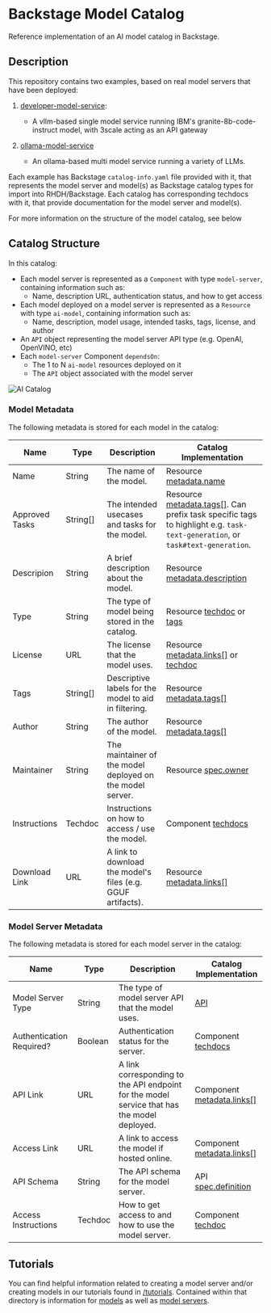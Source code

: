 # Backstage Model Catalog

Reference implementation of an AI model catalog in Backstage.

## Description

This repository contains two examples, based on real model servers that have been deployed:

1) [developer-model-service](./developer-model-service/):

   - A vllm-based single model service running IBM's granite-8b-code-instruct model, with 3scale acting as an API gateway

2) [ollama-model-service](./ollama-model-service/)
 
   - An ollama-based multi model service running a variety of LLMs. 

Each example has Backstage `catalog-info.yaml` file provided with it, that represents the model server and model(s) as Backstage catalog types for import into RHDH/Backstage. Each catalog has corresponding techdocs with it, that provide documentation for the model server and model(s). 

For more information on the structure of the model catalog, see below

## Catalog Structure

In this catalog: 
- Each model server is represented as a `Component` with type `model-server`, containing information such as:
   - Name, description URL, authentication status, and how to get access
- Each model deployed on a model server is represented as a `Resource` with type `ai-model`, containing information such as:
   - Name, description, model usage, intended tasks, tags, license, and author
- An `API` object representing the model server API type (e.g. OpenAI, OpenVINO, etc)
- Each `model-server` Component `dependsOn`:
   - The 1 to N `ai-model` resources deployed on it
   - The `API` object associated with the model server

![AI Catalog](./assets/catalog-graph.png "AI Catalog")


### Model Metadata

The following metadata is stored for each model in the catalog: 

| Name         | Type     | Description | Catalog Implementation |
| ------------ | -------- | ------------| ---------------------- |
| Name         | String     | The name of the model. | Resource [metadata.name](https://github.com/redhat-ai-dev/model-catalog-example/blob/d487d3f08ca193d2f286c3dab6704dc5ff3ec2b7/developer-model-service/catalog-info.yaml#L49) |
| Approved Tasks | String[]   | The intended usecases and tasks for the model. | Resource [metadata.tags[]](https://github.com/redhat-ai-dev/model-catalog-example/blob/d487d3f08ca193d2f286c3dab6704dc5ff3ec2b7/developer-model-service/catalog-info.yaml#L80). Can prefix task specific tags to highlight e.g. `task-text-generation`, or `task#text-generation`. |
| Descripion        | String     | A brief description about the model. | Resource [metadata.description](https://github.com/redhat-ai-dev/model-catalog-example/blob/d487d3f08ca193d2f286c3dab6704dc5ff3ec2b7/developer-model-service/catalog-info.yaml#L52) |
| Type         | String     | The type of model being stored in the catalog. | Resource [techdoc](https://github.com/redhat-ai-dev/model-catalog-example/blob/d487d3f08ca193d2f286c3dab6704dc5ff3ec2b7/developer-model-service/ibm-granite-8b-code-instruct/docs/index.md) or [tags](https://github.com/redhat-ai-dev/model-catalog-example/blob/d487d3f08ca193d2f286c3dab6704dc5ff3ec2b7/developer-model-service/catalog-info.yaml#L77) |
| License      | URL        | The license that the model uses. | Resource [metadata.links[]](https://github.com/redhat-ai-dev/model-catalog-example/blob/d487d3f08ca193d2f286c3dab6704dc5ff3ec2b7/developer-model-service/catalog-info.yaml#L70-L73) or [techdoc](https://github.com/redhat-ai-dev/model-catalog-example/blob/d487d3f08ca193d2f286c3dab6704dc5ff3ec2b7/developer-model-service/ibm-granite-8b-code-instruct/docs/license.md) |
| Tags         | String[]   | Descriptive labels for the model to aid in filtering. | Resource [metadata.tags[]](https://github.com/redhat-ai-dev/model-catalog-example/blob/d487d3f08ca193d2f286c3dab6704dc5ff3ec2b7/developer-model-service/catalog-info.yaml#L74-L80) |
| Author       | String     | The author of the model. | Resource [metadata.tags[]](https://github.com/redhat-ai-dev/model-catalog-example/blob/d487d3f08ca193d2f286c3dab6704dc5ff3ec2b7/developer-model-service/catalog-info.yaml#L76) |
| Maintainer   | String     | The maintainer of the model deployed on the model server. | Resource [spec.owner](https://github.com/redhat-ai-dev/model-catalog-example/blob/d487d3f08ca193d2f286c3dab6704dc5ff3ec2b7/developer-model-service/catalog-info.yaml#L83) |
| Instructions | Techdoc    | Instructions on how to access / use the model. | Component [techdocs](https://github.com/redhat-ai-dev/model-catalog-example/blob/d487d3f08ca193d2f286c3dab6704dc5ff3ec2b7/developer-model-service/docs/access.md) |
| Download Link | URL         | A link to download the model's files (e.g. GGUF artifacts). | Resource [metadata.links[]](https://github.com/redhat-ai-dev/model-catalog-example/blob/d487d3f08ca193d2f286c3dab6704dc5ff3ec2b7/developer-model-service/catalog-info.yaml#L62-L69) |

### Model Server Metadata

The following metadata is stored for each model server in the catalog: 

| Name                             | Type        | Description                                      | Catalog Implementation |
| -------------------------------- | ----------- | -------------------------------------------------| ---------------------- |
| Model Server Type                | String      | The type of model server API that the model uses. | [API](https://github.com/redhat-ai-dev/model-catalog-example/blob/d487d3f08ca193d2f286c3dab6704dc5ff3ec2b7/developer-model-service/catalog-info.yaml#L92-L2036) |
| Authentication Required?         | Boolean     | Authentication status for the server.             | Component [techdocs](https://github.com/redhat-ai-dev/model-catalog-example/blob/d487d3f08ca193d2f286c3dab6704dc5ff3ec2b7/developer-model-service/docs/access.md) |
| API Link                         | URL         | A link corresponding to the API endpoint for the model service that has the model deployed. | Component [metadata.links[]](https://github.com/redhat-ai-dev/model-catalog-example/blob/d487d3f08ca193d2f286c3dab6704dc5ff3ec2b7/developer-model-service/catalog-info.yaml#L18-L21) |
| Access Link                         | URL         | A link to access the model if hosted online. | Component [metadata.links[]](https://github.com/redhat-ai-dev/model-catalog-example/blob/d487d3f08ca193d2f286c3dab6704dc5ff3ec2b7/developer-model-service/catalog-info.yaml#L14-L17) |
| API Schema              | String          | The API schema for the model server. | API [spec.definition](https://github.com/redhat-ai-dev/model-catalog-example/blob/d487d3f08ca193d2f286c3dab6704dc5ff3ec2b7/developer-model-service/catalog-info.yaml#L113-L2036) |
| Access Instructions     | Techdoc        | How to get access to and how to use the model server. | Component [techdoc](https://github.com/redhat-ai-dev/model-catalog-example/blob/d487d3f08ca193d2f286c3dab6704dc5ff3ec2b7/developer-model-service/docs/access.md) |

## Tutorials

You can find helpful information related to creating a model server and/or creating models in our tutorials found in [/tutorials](./tutorials/). Contained within that directory is information for [models](./tutorials/model-guide.md) as well as [model servers](./tutorials/model-server-guide.md). 

